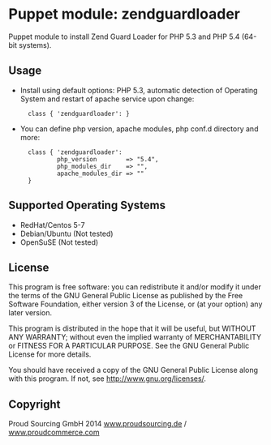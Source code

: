 # Puppet module: zendguardloader

Puppet module to install Zend Guard Loader for PHP 5.3 and PHP 5.4 (64-bit systems).


## Usage

* Install using default options: PHP 5.3, automatic detection of Operating System and restart of apache service upon change:

        class { 'zendguardloader': }

* You can define php version, apache modules, php conf.d directory and more:

        class { 'zendguardloader':
                php_version        => "5.4",
                php_modules_dir	   => "",
                apache_modules_dir => ""
        }

## Supported Operating Systems

* RedHat/Centos 5-7
* Debian/Ubuntu (Not tested)
* OpenSuSE (Not tested)

## License

This program is free software: you can redistribute it and/or modify
it under the terms of the GNU General Public License as published by
the Free Software Foundation, either version 3 of the License, or
(at your option) any later version.

This program is distributed in the hope that it will be useful,
but WITHOUT ANY WARRANTY; without even the implied warranty of
MERCHANTABILITY or FITNESS FOR A PARTICULAR PURPOSE.  See the
GNU General Public License for more details.

You should have received a copy of the GNU General Public License
along with this program.  If not, see <http://www.gnu.org/licenses/>.

## Copyright

Proud Sourcing GmbH 2014
www.proudsourcing.de / www.proudcommerce.com

